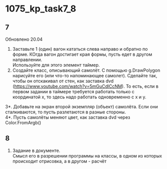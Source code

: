 # 1075_kp_task7_8  
## 7  
Обновлено 20.04  
1. Заставьте 1 (один) вагон кататься слева направо и обратно по форме. КОгда вагон достигает края формы, пусть едет в другом направлении.  
Используйте для этого элемент таймер.
2. Создайте класс, описывающий самолёт. С помощью g.DrawPolygon нарисуйте его (или что-то напоминающее самолет). Сделайте так, чтобы он отскакивал от стен, как заставка dvd (https://www.youtube.com/watch?v=5mGuCdlCcNM). То есть, если в первом задании в таймере требуется работать только с координатой x, то здесь надо работать одновременно с x и y.  

3*.  Добавьте на экран второй экземпляр (объект) самолёта. Если они сталкиваются, то пусть разлетаются в разные стороны.   
4*. Пусть самолёты меняют цвет, как заставка dvd через Color.FromArgb()

## 8
1. Задание в документе.  
Смысл его в разрешении программы на классы, в одном из которых происходит отрисовка, а в другом - расчёт
